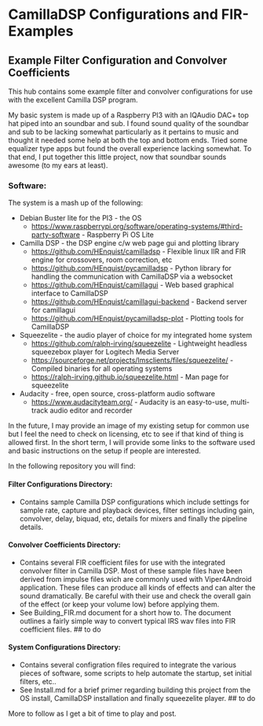 # CamillaDSP Configurations and FIR-Examples
## Example Filter Configuration and Convolver Coefficients

This hub contains some example filter and convolver configurations for use with the excellent Camilla DSP program.

My basic system is made up of a Raspberry PI3 with an IQAudio DAC+ top hat piped into an soundbar and sub.  I found sound quality of the soundbar and sub to be lacking somewhat particularly as it pertains to music and thought it needed some help at both the top and bottom ends.  Tried some equalizer type apps but found the overall experience lacking somewhat. To that end, I put together this little project, now that soundbar sounds awesome (to my ears at least). 

### Software:
The system is a mash up of the following:
  - Debian Buster lite for the PI3 - the OS
    - https://www.raspberrypi.org/software/operating-systems/#third-party-software  - Raspberry Pi OS Lite
  - Camilla DSP - the DSP engine c/w web page gui and plotting library  
    - https://github.com/HEnquist/camilladsp  - Flexible linux IIR and FIR engine for crossovers, room correction, etc
    - https://github.com/HEnquist/pycamilladsp  - Python library for handling the communication with CamillaDSP via a websocket
    - https://github.com/HEnquist/camillagui  - Web based graphical interface to CamillaDSP
    - https://github.com/HEnquist/camillagui-backend  - Backend server for camillagui
    - https://github.com/HEnquist/pycamilladsp-plot  - Plotting tools for CamillaDSP
  - Squeezelite - the audio player of choice for my integrated home system 
    - https://github.com/ralph-irving/squeezelite  - Lightweight headless squeezebox player for Logitech Media Server
    - https://sourceforge.net/projects/lmsclients/files/squeezelite/  - Compiled binaries for all operating systems
    - https://ralph-irving.github.io/squeezelite.html  - Man page for squeezelite 
  - Audacity - free, open source, cross-platform audio software
    - https://www.audacityteam.org/  - Audacity is an easy-to-use, multi-track audio editor and recorder 

In the future, I may provide an image of my existing setup for common use but I feel the need to check on licensing, etc to see if that kind of thing is allowed first.  In the short term, I will provide some links to the software used and basic instructions on the setup if people are interested.

In the following repository you will find:
#### Filter Configurations Directory:
  -   Contains sample Camilla DSP configurations which include settings for sample rate, capture and playback devices, filter settings including gain, convolver, delay, biquad, etc, details for mixers and finally the pipeline details.
#### Convolver Coefficients Directory:
  -   Contains several FIR coefficient files for use with the integrated convolver filter in Camilla DSP.  Most of these sample files have been derived from impulse files wich are commonly used with Viper4Android application.  These files can produce all kinds of effects and can alter the sound dramatically.  Be careful with their use and check the overall gain of the effect (or keep your volume low) before applying them.
  -   See Building_FIR.md document for a short how to.  The document outlines a fairly simple way to convert typical IRS wav files into FIR coefficient files. ## to do
#### System Configurations Directory:
  -   Contains several configration files required to integrate the various pieces of software, some scripts to help automate the startup, set initial filters, etc..
  -   See Install.md for a brief primer regarding building this project from the OS install, CamillaDSP installation and finally squeezelite player.  ## to do

More to follow as I get a bit of time to play and post.
